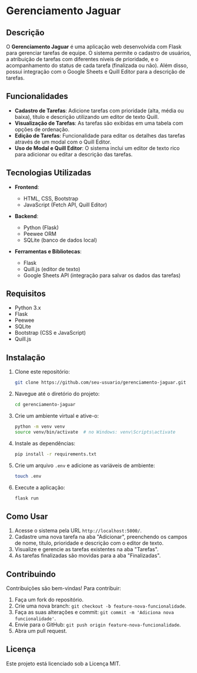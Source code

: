 # Gerenciamento Jaguar

## Descrição

O **Gerenciamento Jaguar** é uma aplicação web desenvolvida com Flask para gerenciar tarefas de equipe. O sistema permite o cadastro de usuários, a atribuição de tarefas com diferentes níveis de prioridade, e o acompanhamento do status de cada tarefa (finalizada ou não). Além disso, possui integração com o Google Sheets e Quill Editor para a descrição de tarefas.

## Funcionalidades

- **Cadastro de Tarefas**: Adicione tarefas com prioridade (alta, média ou baixa), título e descrição utilizando um editor de texto Quill.
- **Visualização de Tarefas**: As tarefas são exibidas em uma tabela com opções de ordenação.
- **Edição de Tarefas**: Funcionalidade para editar os detalhes das tarefas através de um modal com o Quill Editor.
- **Uso de Modal e Quill Editor**: O sistema inclui um editor de texto rico para adicionar ou editar a descrição das tarefas.
  
## Tecnologias Utilizadas

- **Frontend**:
  - HTML, CSS, Bootstrap
  - JavaScript (Fetch API, Quill Editor)
  
- **Backend**:
  - Python (Flask)
  - Peewee ORM
  - SQLite (banco de dados local)

- **Ferramentas e Bibliotecas**:
  - Flask
  - Quill.js (editor de texto)
  - Google Sheets API (integração para salvar os dados das tarefas)
  
## Requisitos

- Python 3.x
- Flask
- Peewee
- SQLite
- Bootstrap (CSS e JavaScript)
- Quill.js

## Instalação

1. Clone este repositório:
   ```bash
   git clone https://github.com/seu-usuario/gerenciamento-jaguar.git
   ```
   
2. Navegue até o diretório do projeto:
   ```bash
   cd gerenciamento-jaguar
   ```

3. Crie um ambiente virtual e ative-o:
   ```bash
   python -m venv venv
   source venv/bin/activate  # no Windows: venv\Scripts\activate
   ```

4. Instale as dependências:
   ```bash
   pip install -r requirements.txt
   ```

5. Crie um arquivo `.env` e adicione as variáveis de ambiente:
   ```bash
   touch .env
   ```


6. Execute a aplicação:
   ```bash
   flask run
   ```

## Como Usar

1. Acesse o sistema pela URL `http://localhost:5000/`.
2. Cadastre uma nova tarefa na aba "Adicionar", preenchendo os campos de nome, título, prioridade e descrição com o editor de texto.
3. Visualize e gerencie as tarefas existentes na aba "Tarefas".
4. As tarefas finalizadas são movidas para a aba "Finalizadas".

## Contribuindo

Contribuições são bem-vindas! Para contribuir:

1. Faça um fork do repositório.
2. Crie uma nova branch: `git checkout -b feature-nova-funcionalidade`.
3. Faça as suas alterações e commit: `git commit -m 'Adiciona nova funcionalidade'`.
4. Envie para o GitHub: `git push origin feature-nova-funcionalidade`.
5. Abra um pull request.

## Licença

Este projeto está licenciado sob a Licença MIT.
